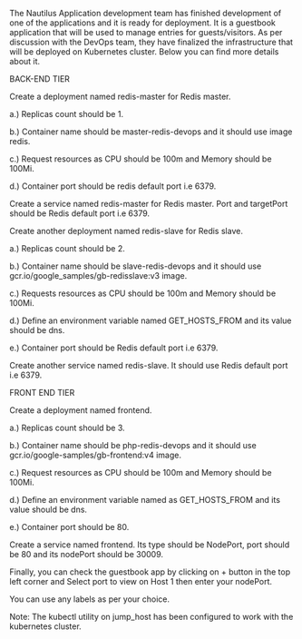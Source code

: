 The Nautilus Application development team has finished development of one of the applications and it is ready for deployment. It is a guestbook application that will be used to manage entries for guests/visitors. As per discussion with the DevOps team, they have finalized the infrastructure that will be deployed on Kubernetes cluster. Below you can find more details about it.


BACK-END TIER

Create a deployment named redis-master for Redis master.

a.) Replicas count should be 1.

b.) Container name should be master-redis-devops and it should use image redis.

c.) Request resources as CPU should be 100m and Memory should be 100Mi.

d.) Container port should be redis default port i.e 6379.

Create a service named redis-master for Redis master. Port and targetPort should be Redis default port i.e 6379.

Create another deployment named redis-slave for Redis slave.

a.) Replicas count should be 2.

b.) Container name should be slave-redis-devops and it should use gcr.io/google_samples/gb-redisslave:v3 image.

c.) Requests resources as CPU should be 100m and Memory should be 100Mi.

d.) Define an environment variable named GET_HOSTS_FROM and its value should be dns.

e.) Container port should be Redis default port i.e 6379.

Create another service named redis-slave. It should use Redis default port i.e 6379.

FRONT END TIER

Create a deployment named frontend.

a.) Replicas count should be 3.

b.) Container name should be php-redis-devops and it should use gcr.io/google-samples/gb-frontend:v4 image.

c.) Request resources as CPU should be 100m and Memory should be 100Mi.

d.) Define an environment variable named as GET_HOSTS_FROM and its value should be dns.

e.) Container port should be 80.

Create a service named frontend. Its type should be NodePort, port should be 80 and its nodePort should be 30009.

Finally, you can check the guestbook app by clicking on + button in the top left corner and Select port to view on Host 1 then enter your nodePort.

You can use any labels as per your choice.

Note: The kubectl utility on jump_host has been configured to work with the kubernetes cluster.
